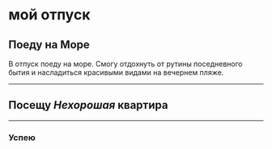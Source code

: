 # мой отпуск

## Поеду на **Море**
В отпуск поеду на море. Смогу отдохнуть от рутины поседневного бытия и насладиться красивыми видами на вечернем пляже.

---
## Посещу **_Нехорошая_ квартира**

---
### Успею